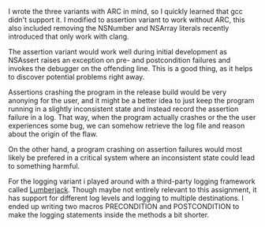 I wrote the three variants with ARC in mind,
so I quickly learned that gcc didn't support it.
I modified to assertion variant to work without ARC,
this also included removing the NSNumber and NSArray
literals recently introduced that only work with clang.

The assertion variant would work well during initial development
as NSAssert raises an exception on pre- and postcondition failures
and invokes the debugger on the offending line.
This is a good thing,
as it helps to discover potential problems right away.

Assertions crashing the program in the release build
would be very anonying for the user,
and it might be a better idea to just keep the program
running in a slightly inconsistent state
and instead record the assertion failure in a log.
That way, when the program actually crashes
or the the user experiences some bug,
we can somehow retrieve the log file
and reason about the origin of the flaw.

On the other hand,
a program crashing on assertion failures
would most likely be prefered in a critical system
where an inconsistent state could lead to something harmful.

For the logging variant i played around with a third-party logging framework
called [Lumberjack](https://github.com/robbiehanson/CocoaLumberjack).
Though maybe not entirely relevant to this assignment,
it has support for different log levels and logging to multiple destinations.
I ended up writing two macros PRECONDITION and POSTCONDITION
to make the logging statements inside the methods a bit shorter.

